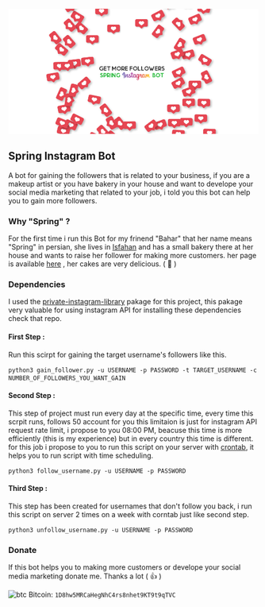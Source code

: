 ![](https://github.com/BahramJannesar/SpringInstagramBot/blob/master/image/spring_bot.jpg)
## Spring Instagram Bot

A bot for gaining the followers that is related to your business, if you are a makeup artist or you have bakery in your house and want to develope your social media marketing that related to your job, i told you this bot can help you to gain more followers.

### Why "Spring" ?

For the first time i run this Bot for my frinend "Bahar" that her name means "Spring" in persian, she lives in [Isfahan](https://en.wikipedia.org/wiki/Isfahan) and has a small bakery there at her house and wants to raise her follower for making more customers.
her page is available [here](https://www.instagram.com/springcake_isfahan/) , her cakes are very delicious. ( :cake: )

### Dependencies 

I used the [private-instagram-library](https://github.com/ping/instagram_private_api) pakage for this project, this pakage very valuable for using instagram API
for installing these dependencies check that repo.

#### First Step :

Run this scirpt for gaining the target username's followers like this.

    python3 gain_follower.py -u USERNAME -p PASSWORD -t TARGET_USERNAME -c NUMBER_OF_FOLLOWERS_YOU_WANT_GAIN

#### Second Step :

This step of project must run every day at the specific time, every time this scrpit runs, follows 50 account for you this limitaion is just for instagram API request rate limit, i propose to you 08:00 PM, beacuse this time is more efficiently (this is my experience) but in every country this time is different.
for this job i propose to you to run this script on your server with [crontab](https://crontab.guru/), it helps you to run script with time scheduling.

    python3 follow_username.py -u USERNAME -p PASSWORD
    
#### Third Step :

This step has been created for usernames that don't follow you back, i run this script on server 2 times on a week with corntab just like second step.

    python3 unfollow_username.py -u USERNAME -p PASSWORD

### Donate

If this bot helps you to making more customers or develope your social media marketing donate me. 
Thanks a lot ( :thumbsup: )

![btc](https://raw.githubusercontent.com/reek/anti-adblock-killer/gh-pages/images/bitcoin.png) Bitcoin: `1D8hw5MRCaHegNhC4rs8nhet9KT9t9qTVC`
